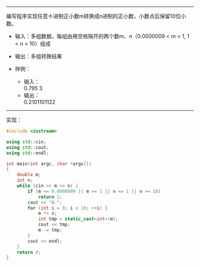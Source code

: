 *** 
编写程序实现任意十进制正小数m转换成n进制的正小数，小数点后保留10位小数。

* 输入：多组数据，每组由用空格隔开的两个数m、n（0.0000009 < m < 1, 1 < n < 10）组成
* 输出：多组转换结果

* 样例：
  * 输入：<br>
    0.795 3<br>
  * 输出：<br>
    0.2101101122<br>
    
***
实现：

```cpp
#include <iostream>

using std::cin;
using std::cout;
using std::endl;

int main(int argc, char *argv[])
{
    double m;
    int n;
    while (cin >> m >> n) {
        if (m <= 0.0000009 || m >= 1 || n <= 1 || n >= 10)
            return 1;
        cout << "0.";
        for (int i = 0; i < 10; ++i) {
            m *= n;
            int tmp = static_cast<int>(m);
            cout << tmp;
            m -= tmp;
        }
        cout << endl;
    }
    return 0;
}
```